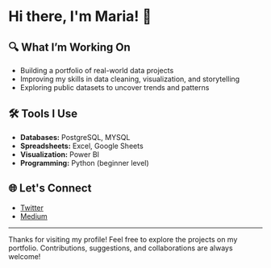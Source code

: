 # Hi there, I'm Maria! 👋

## 🔍 What I’m Working On
- Building a portfolio of real-world data projects
- Improving my skills in data cleaning, visualization, and storytelling
- Exploring public datasets to uncover trends and patterns

## 🛠️ Tools I Use
- **Databases:** PostgreSQL, MYSQL
- **Spreadsheets:** Excel, Google Sheets
- **Visualization:** Power BI
- **Programming:** Python (beginner level)

## 🌐 Let's Connect
- [Twitter](https://x.com/AnalystMaria)
- [Medium](https://medium.com/@ijeomahmaria)

---

Thanks for visiting my profile! Feel free to explore the projects on my portfolio. Contributions, suggestions, and collaborations are always welcome!

